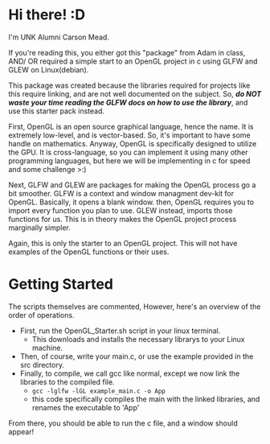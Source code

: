 # Hi there! :D

I'm UNK Alumni Carson Mead.

If you're reading this, you either got this "package" from Adam in class, AND/ OR required a simple start to an OpenGL project in c using GLFW and GLEW on Linux(debian).

This package was created because the libraries required for projects like this require linking, and are not well documented on the subject.  So, ___do NOT waste your time reading the GLFW docs on how to use the library___, and use this starter pack instead.

First, OpenGL is an open source graphical language, hence the name.  It is extremely low-level, and is vector-based.  So, it's important to have some handle on mathematics.  Anyway, OpenGL is specifically designed to utilize the GPU.  It is cross-language, so you can 
implement it using many other programming languages, but here we will be implementing in c for speed and some challenge >:)

Next, GLFW and GLEW are packages for making the OpenGL process go a bit smoother.  GLFW is a context and window managment dev-kit for OpenGL.  Basically, it opens a blank window.  then, OpenGL requires you to import every function you plan to use.  GLEW instead, imports those functions for us.  This is in theory makes the OpenGL project process marginally simpler.

Again, this is only the starter to an OpenGL project.  This will not have examples of the OpenGL functions or their uses.


# Getting Started

The scripts themselves are commented, However, here's an overview of the order of operations.

- First, run the OpenGL_Starter.sh script in your linux terminal.
  + This downloads and installs the necessary librarys to your Linux machine.
- Then, of course, write your main.c, or use the example provided in the src directory.
- Finally, to compile, we call gcc like normal, except we now link the libraries to the compiled file.
  + `gcc -lglfw -lGL example_main.c -o App`
  + this code specifically compiles the main with the linked libraries, and renames the executable to 'App'
 
From there, you should be able to run the c file, and a window should appear!
